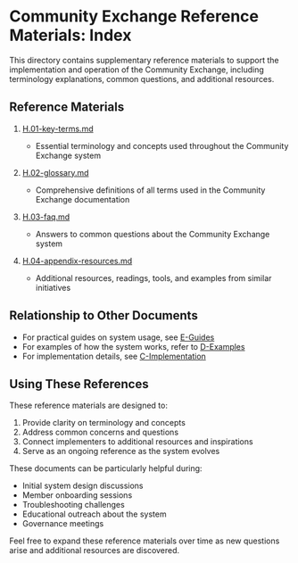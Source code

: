 # Community Exchange Reference Materials: Index

This directory contains supplementary reference materials to support the implementation and operation of the Community Exchange, including terminology explanations, common questions, and additional resources.

## Reference Materials

1. [H.01-key-terms.md](/notes/ics/ccc/v0.2/H-Reference/H.01-key-terms.md)
   - Essential terminology and concepts used throughout the Community Exchange system

2. [H.02-glossary.md](/notes/ics/ccc/v0.2/H-Reference/H.02-glossary.md)
   - Comprehensive definitions of all terms used in the Community Exchange documentation

3. [H.03-faq.md](/notes/ics/ccc/v0.2/H-Reference/H.03-faq.md)
   - Answers to common questions about the Community Exchange system

4. [H.04-appendix-resources.md](/notes/ics/ccc/v0.2/H-Reference/H.04-appendix-resources.md)
   - Additional resources, readings, tools, and examples from similar initiatives

## Relationship to Other Documents

- For practical guides on system usage, see [E-Guides](../E-Guides/E.00-guides.md)
- For examples of how the system works, refer to [D-Examples](../D-Examples/D.00-examples.md)
- For implementation details, see [C-Implementation](../C-Implementation/C.00-implementation.md)

## Using These References

These reference materials are designed to:
1. Provide clarity on terminology and concepts
2. Address common concerns and questions
3. Connect implementers to additional resources and inspirations
4. Serve as an ongoing reference as the system evolves

These documents can be particularly helpful during:
- Initial system design discussions
- Member onboarding sessions
- Troubleshooting challenges
- Educational outreach about the system
- Governance meetings

Feel free to expand these reference materials over time as new questions arise and additional resources are discovered.